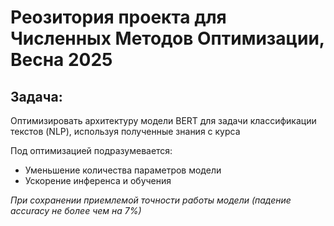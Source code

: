 # Реозитория проекта для Численных Методов Оптимизации, Весна 2025

## Задача:
Оптимизировать архитектуру модели BERT для задачи классификации текстов (NLP), используя полученные знания с курса

Под оптимизацией подразумевается:
- Уменьшение количества параметров модели
- Ускорение инференса и обучения

  
*При сохранении приемлемой точности работы модели (падение accuracy не более чем на 7%)*
